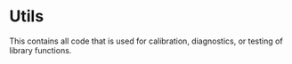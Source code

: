 # Utils

This contains all code that is used for calibration, diagnostics, or testing of library functions.